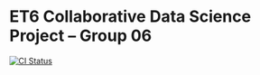 # ET6 Collaborative Data Science Project – Group 06

[![CI Status](https://github.com/MIT-Emerging-Talent/ET6-CDSP-group-06-repo/actions/workflows/ci-checks.yml/badge.svg)](https://github.com/MIT-Emerging-Talent/ET6-CDSP-group-06-repo/actions/workflows/ci-checks.yml)
